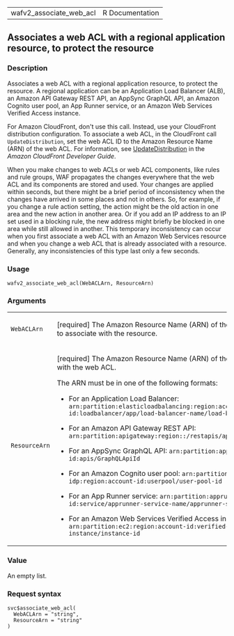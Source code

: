 <table style="width: 100%;">
<tbody>
<tr class="odd">
<td>wafv2_associate_web_acl</td>
<td style="text-align: right;">R Documentation</td>
</tr>
</tbody>
</table>

## Associates a web ACL with a regional application resource, to protect the resource

### Description

Associates a web ACL with a regional application resource, to protect
the resource. A regional application can be an Application Load Balancer
(ALB), an Amazon API Gateway REST API, an AppSync GraphQL API, an Amazon
Cognito user pool, an App Runner service, or an Amazon Web Services
Verified Access instance.

For Amazon CloudFront, don't use this call. Instead, use your CloudFront
distribution configuration. To associate a web ACL, in the CloudFront
call `UpdateDistribution`, set the web ACL ID to the Amazon Resource
Name (ARN) of the web ACL. For information, see
[UpdateDistribution](https://docs.aws.amazon.com/cloudfront/latest/APIReference/API_UpdateDistribution.html)
in the *Amazon CloudFront Developer Guide*.

When you make changes to web ACLs or web ACL components, like rules and
rule groups, WAF propagates the changes everywhere that the web ACL and
its components are stored and used. Your changes are applied within
seconds, but there might be a brief period of inconsistency when the
changes have arrived in some places and not in others. So, for example,
if you change a rule action setting, the action might be the old action
in one area and the new action in another area. Or if you add an IP
address to an IP set used in a blocking rule, the new address might
briefly be blocked in one area while still allowed in another. This
temporary inconsistency can occur when you first associate a web ACL
with an Amazon Web Services resource and when you change a web ACL that
is already associated with a resource. Generally, any inconsistencies of
this type last only a few seconds.

### Usage

    wafv2_associate_web_acl(WebACLArn, ResourceArn)

### Arguments

<table>
<colgroup>
<col style="width: 35%" />
<col style="width: 65%" />
</colgroup>
<tbody>
<tr class="odd">
<td><code id="wafv2_associate_web_acl_:_WebACLArn">WebACLArn</code></td>
<td><p>[required] The Amazon Resource Name (ARN) of the web ACL that you
want to associate with the resource.</p></td>
</tr>
<tr class="even">
<td><code
id="wafv2_associate_web_acl_:_ResourceArn">ResourceArn</code></td>
<td><p>[required] The Amazon Resource Name (ARN) of the resource to
associate with the web ACL.</p>
<p>The ARN must be in one of the following formats:</p>
<ul>
<li><p>For an Application Load Balancer:
<code>arn:partition:elasticloadbalancing:region:account-id:loadbalancer/app/load-balancer-name/load-balancer-id </code></p></li>
<li><p>For an Amazon API Gateway REST API: <code
style="white-space: pre;">⁠arn:partition:apigateway:region::/restapis/api-id/stages/stage-name ⁠</code></p></li>
<li><p>For an AppSync GraphQL API:
<code>arn:partition:appsync:region:account-id:apis/GraphQLApiId </code></p></li>
<li><p>For an Amazon Cognito user pool:
<code>arn:partition:cognito-idp:region:account-id:userpool/user-pool-id </code></p></li>
<li><p>For an App Runner service:
<code>arn:partition:apprunner:region:account-id:service/apprunner-service-name/apprunner-service-id </code></p></li>
<li><p>For an Amazon Web Services Verified Access instance:
<code>arn:partition:ec2:region:account-id:verified-access-instance/instance-id </code></p></li>
</ul></td>
</tr>
</tbody>
</table>

### Value

An empty list.

### Request syntax

    svc$associate_web_acl(
      WebACLArn = "string",
      ResourceArn = "string"
    )
